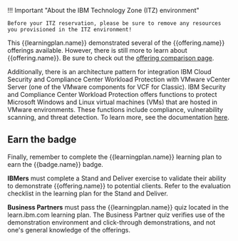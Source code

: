 !!! Important "About the IBM Technology Zone (ITZ) environment"

    Before your ITZ reservation, please be sure to remove any resources you provisioned in the ITZ environment!


This {{learningplan.name}} demonstrated several of the {{offering.name}} offerings available. However, there is still more to learn about {{offering.name}}. Be sure to check out the <a href="https://cloud.ibm.com/vmware/compare_offerings" target="_blank">offering comparison page</a>.

Additionally, there is an architecture pattern for integration IBM Cloud Security and Compliance Center Workload Protection with VMware vCenter Server (one of the VMware components for VCF for Classic). IBM Security and Compliance Center Workload Protection offers functions to protect Microsoft Windows and Linux virtual machines (VMs) that are hosted in VMware environments. These functions include compliance, vulnerability scanning, and threat detection.  To learn more, see the documentation <a href="https://cloud.ibm.com/docs/vmwaresolutions?topic=vmwaresolutions-arch-pattern-sccwpp" target="_blank">here</a>.

## Earn the badge
Finally, remember to complete the {{learningplan.name}} learning plan to earn the {{badge.name}} badge.

**IBMers** must complete a Stand and Deliver exercise to validate their ability to demonstrate {{offering.name}} to potential clients. Refer to the evaluation checklist in the learning plan for the Stand and Deliver.

**Business Partners** must pass the {{learningplan.name}} quiz located in the learn.ibm.com learning plan. The Business Partner quiz verifies use of the demonstration environment and click-through demonstrations, and not one's general knowledge of the offerings.

